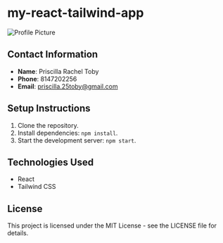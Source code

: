 # my-react-tailwind-app


![Profile Picture]("C:\Users\prisc\Downloads\profile-pic.jpg.jpg") <!-- Adjust the path as necessary -->

## Contact Information

- **Name**: Priscilla Rachel Toby
- **Phone**: 8147202256
- **Email**: priscilla.25toby@gmail.com

## Setup Instructions

1. Clone the repository.
2. Install dependencies: `npm install`.
3. Start the development server: `npm start`.

## Technologies Used

- React
- Tailwind CSS

## License

This project is licensed under the MIT License - see the LICENSE file for details.

